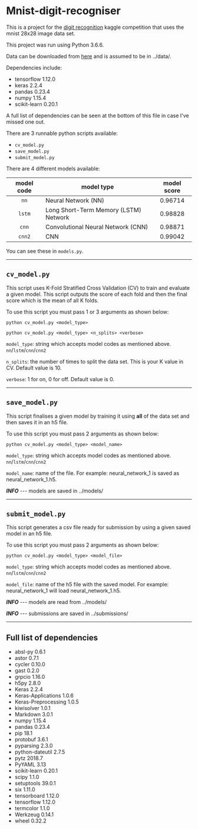 # Mnist-digit-recogniser
This is a project for the [digit recognition](https://www.kaggle.com/c/digit-recognizer) kaggle competition that
uses the mnist 28x28 image data set.

This project was run using Python 3.6.6.

Data can be downloaded from
[here](https://www.kaggle.com/c/digit-recognizer/data) and is assumed to be in ../data/.

Dependencies include:
* tensorflow 1.12.0
* keras 2.2.4
* pandas 0.23.4
* numpy 1.15.4
* scikit-learn 0.20.1

A full list of dependencies can be seen at the bottom of this file in case I've missed one out.

There are 3 runnable python scripts available:
* `cv_model.py`
* `save_model.py`
* `submit_model.py`

There are 4 different models available:

| model code | model type | model score |
| :---: | --- | :---: |
| `nn` | Neural Network (NN) | 0.96714 |
| `lstm` | Long Short-Term Memory (LSTM) Network | 0.98828 |
| `cnn` | Convolutional Neural Network (CNN) | 0.98871 |
| `cnn2` | CNN | 0.99042 |

You can see these in `models.py`.

***

## `cv_model.py`
This script uses K-Fold Stratified Cross Validation (CV) to train and evaluate a given model. This script outputs
the score of each fold and then the final score which is the mean of all K folds.

To use this script you must pass 1 or 3 arguments as shown below:

`python cv_model.py <model_type>`

`python cv_model.py <model_type> <n_splits> <verbose>`

`model_type`: string which accepts model codes as mentioned above. `nn`/`lstm`/`cnn`/`cnn2`

`n_splits`: the number of times to split the data set. This is your K value in CV. Default value is 10.
 
`verbose`: 1 for on, 0 for off. Default value is 0.

***

## `save_model.py`
This script finalises a given model by training it using **all** of the data set and then saves it in an h5 file.

To use this script you must pass 2 arguments as shown below:

`python cv_model.py <model_type> <model_name>`

`model_type`: string which accepts model codes as mentioned above. `nn`/`lstm`/`cnn`/`cnn2`

`model_name`: name of the file. For example: neural_network_1 is saved as neural_network_1.h5.


**_INFO_** --- models are saved in ../models/

***

## `submit_model.py`
This script generates a csv file ready for submission by using a given saved model in an h5 file.

To use this script you must pass 2 arguments as shown below:

`python cv_model.py <model_type> <model_file>`

`model_type`: string which accepts model codes as mentioned above. `nn`/`lstm`/`cnn`/`cnn2`

`model_file`: name of the h5 file with the saved model. For example: neural_network_1 will load neural_network_1.h5.

**_INFO_** --- models are read from ../models/

**_INFO_** --- submissions are saved in ../submissions/

***

## Full list of dependencies

* absl-py             0.6.1  
* astor               0.7.1  
* cycler              0.10.0
* gast                0.2.0  
* grpcio              1.16.0 
* h5py                2.8.0  
* Keras               2.2.4  
* Keras-Applications  1.0.6  
* Keras-Preprocessing 1.0.5  
* kiwisolver          1.0.1  
* Markdown            3.0.1  
* numpy               1.15.4 
* pandas              0.23.4 
* pip                 18.1   
* protobuf            3.6.1  
* pyparsing           2.3.0  
* python-dateutil     2.7.5  
* pytz                2018.7 
* PyYAML              3.13   
* scikit-learn        0.20.1 
* scipy               1.1.0  
* setuptools          39.0.1 
* six                 1.11.0 
* tensorboard         1.12.0 
* tensorflow          1.12.0 
* termcolor           1.1.0  
* Werkzeug            0.14.1 
* wheel               0.32.2